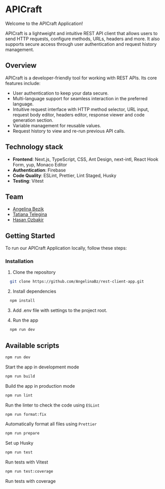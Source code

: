 # APICraft

Welcome to the APICraft Application!

APICraft is a lightweight and intuitive REST API client that allows users to send HTTP requests, configure methods, URLs, headers and more. It also supports secure access through user authentication and request history management.

## Overview

APICraft is a developer-friendly tool for working with REST APIs. Its core features include:
- User authentication to keep your data secure.
- Multi-language support for seamless interaction in the preferred language.
- Intuitive request interface with HTTP method selector, URL input, request body editor, headers editor, response viewer and code generation section.
- Variable management for reusable values.
- Request history to view and re-run previous API calls.

## Technology stack

- **Frontend**: Next.js, TypeScript, CSS, Ant Design, next-intl, React Hook Form, yup, Monaco Editor
- **Authentication**: Firebase
- **Code Quality**: ESLint, Prettier, Lint Staged, Husky
- **Testing**: Vitest

## Team

- [Angelina Bezik](https://github.com/AngelinaBz)
- [Tatiana Telegina](https://github.com/pambaka)
- [Hasan Ozbakir](https://github.com/hasanozbakir)

## Getting Started

To run our APICraft Application locally, follow these steps:

### Installation

1. Clone the repository

```sh
  git clone https://github.com/AngelinaBz/rest-client-app.git
```

2. Install dependencies

```sh
  npm install
```

3. Add .env file with settings to the project root.

4. Run the app

```sh
  npm run dev
```

## Available scripts

```sh
npm run dev
```

Start the app in development mode

```sh
npm run build
```

Build the app in production mode

```sh
npm run lint
```

Run the linter to check the code using `ESLint`

```sh
npm run format:fix
```

Automatically format all files using `Prettier`

```sh
npm run prepare
```

Set up Husky

```sh
npm run test
```

Run tests with Vitest

```sh
npm run test:coverage
```

Run tests with coverage
